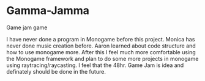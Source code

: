Gamma-Jamma
===========

Game jam game

I have never done a program in Monogame before this project. Monica has never done music creation before. Aaron learned about
code structure and how to use monogame more.
After this I feel much more comfortable using the Monogame framework and plan to do some more
projects in monogame using raytracing/raycasting. I feel that the 48hr. Game Jam is idea and definately should be done
in the future.
